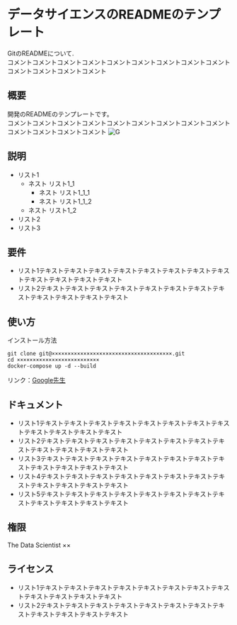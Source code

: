 # データサイエンスのREADMEのテンプレート
GitのREADMEについて.  
コメントコメントコメントコメントコメントコメントコメントコメントコメントコメントコメントコメントコメント
## 概要
開発のREADMEのテンプレートです。  
コメントコメントコメントコメントコメントコメントコメントコメントコメントコメントコメントコメントコメント
![G](https://i.gzn.jp/img/2020/11/05/github-source-code-leak/00.png)
## 説明
- リスト1
    - ネスト リスト1_1
        - ネスト リスト1_1_1
        - ネスト リスト1_1_2
    - ネスト リスト1_2
- リスト2
- リスト3
## 要件
- リスト1テキストテキストテキストテキストテキストテキストテキストテキストテキストテキストテキストテキスト
- リスト2テキストテキストテキストテキストテキストテキストテキストテキストテキストテキストテキストテキスト
## 使い方
インストール方法

```
git clone git@××××××××××××××××××××××××××××××××××××××.git
cd ×××××××××××××××××××××××××× 
docker-compose up -d --build
```


リンク：[Google先生](https://www.google.co.jp/)
## ドキュメント
- リスト1テキストテキストテキストテキストテキストテキストテキストテキストテキストテキストテキストテキスト
- リスト2テキストテキストテキストテキストテキストテキストテキストテキストテキストテキストテキストテキスト
- リスト3テキストテキストテキストテキストテキストテキストテキストテキストテキストテキストテキストテキスト
- リスト4テキストテキストテキストテキストテキストテキストテキストテキストテキストテキストテキストテキスト
- リスト5テキストテキストテキストテキストテキストテキストテキストテキストテキストテキストテキストテキスト
## 権限
The Data Scientist ××
## ライセンス
- リスト1テキストテキストテキストテキストテキストテキストテキストテキストテキストテキストテキストテキスト
- リスト2テキストテキストテキストテキストテキストテキストテキストテキストテキストテキストテキストテキスト
